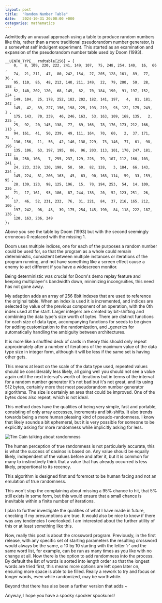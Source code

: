 ```yaml
---
layout: post
title:  "Random Number Table"
date:   2024-10-31 20:00:00 +000
categories: mathematics
---
```

Admittedly an unusual approach using a table to produce random numbers like this, rather than a more traditional pseudorandom number generator, is a somewhat self indulgent experiment. This started as an examination and expansion of the pseudorandom number table used by Doom (1993). 

```
__UINT8_TYPE__ rndtable[256] = {
    0,   8, 109, 220, 222, 241, 149, 107,  75, 248, 254, 140,  16,  66 ,
    74,  21, 211,  47,  80, 242, 154,  27, 205, 128, 161,  89,  77,  36 ,
    95, 110,  85,  48, 212, 140, 211, 249,  22,  79, 200,  50,  28, 188 ,
    52, 140, 202, 120,  68, 145,  62,  70, 184, 190,  91, 197, 152, 224 ,
    149, 104,  25, 178, 252, 182, 202, 182, 141, 197,   4,  81, 181, 242 ,
    145,  42,  39, 227, 156, 198, 225, 193, 219,  93, 122, 175, 249,   1 ,
    175, 143,  70, 239,  46, 246, 163,  53, 163, 109, 168, 135,   2, 235 ,
    25,  92,  20, 145, 138,  77,  69, 166,  78, 176, 173, 212, 166, 113 ,
    94, 161,  41,  50, 239,  49, 111, 164,  70,  60,   2,  37, 171,  75 ,
    136, 156,  11,  56,  42, 146, 138, 229,  73, 146,  77,  61,  98, 196 ,
    135, 106,  63, 197, 195,  86,  96, 203, 113, 101, 170, 247, 181, 113 ,
    80, 250, 108,   7, 255, 237, 129, 226,  79, 107, 112, 166, 103, 241 ,
    24, 223, 239, 120, 198,  58,  60,  82, 128,   3, 184,  66, 143, 224 ,
    145, 224,  81, 206, 163,  45,  63,  90, 168, 114,  59,  33, 159,  95 ,
    28, 139, 123,  98, 125, 196,  15,  70, 194, 253,  54,  14, 109, 226 ,
    71,  17, 161,  93, 186,  87, 244, 138,  20,  52, 123, 251,  26,  36 ,
    17,  46,  52, 231, 232,  76,  31, 221,  84,  37, 216, 165, 212, 106 ,
    197, 242,  98,  43,  39, 175, 254, 145, 190,  84, 118, 222, 187, 136 ,
    120, 163, 236, 249
};
```

Above you see the table by Doom (1993) but with the second seemingly erroneous 0 replaced with the missing 1.

Doom uses multiple indices, one for each of the purposes a random number could be used for, so that the program as a whole could remain deterministic, consistent between multiple instances or iterations of the program running, and not have something like a screen effect cause a enemy to act different if you have a widescreen monitor.  

Being deterministic was crucial for Doom's demo replay feature and keeping multiplayer's bandwidth down, minimizing incongruities, this need has not gone away.

My adaption adds an array of 256 8bit indexes that are used to reference the original table. When an index is used it is incremented, and indices are selected by value of the previous component of an operation, with the 0th index used at the start. Larger integers are created by bit-shifting and combining the data type's size worth of bytes. There are distinct functions for each size of data type, accompanying functions for seeds to be given for adding customization to the randomization, and _generics for automatically handling the ambiguity between architectures.

It is more like a shuffled deck of cards in theory this should only repeat approximately after a number of iterations of the maximum value of the data type size in integer form, although it will be less if the same set is having other gets.

This means at least on the scale of the data type used, repeated values should be considerably less likely, all going well you should not see a value again until the next interval's worth of iterations but in terms of the interval for a random number generator it's not bad but it's not great, and its using 512 bytes, certainly more that most pseudorandom number generator algorithms. The size is certainly an area that could be improved. One of the bytes does also repeat, which is not ideal.

This method does have the qualities of being very simple, fast and portable, consisting of only array accesses, increments and bit-shifts. It also trends towards being a more human pleasing kind of pseudo-randomness. I know that likely sounds a bit ephemeral, but it is very possible for someone to be explicitly asking for more randomness while implicitly asking for less.

![Tim Cain talking about randomness]()

The human perception of true randomness is not particularly accurate, this is what the success of casinos is based on. Any value should be equally likely, independent of the values before and after it, but it is common for many to instinctively think that a value that has already occurred is less likely, proportional to its recency.

This algorithm is designed first and foremost to be human facing and not an emulation of true randomness.

This won't stop the complaining about missing a 95% chance to hit, that 5% still exists in some form, but this would ensure that a small chance is inevitable within a finite number of iterations.

I plan to further investigate the qualities of what I have made in future, checking if my presumptions are true. It would also be nice to know if there was any tendencies I overlooked. I am interested about the further utility of this or at least something like this.

Now, really this post is about the crossword program. Previously, in the first release, with any specific set of starting parameters the resulting crossword would always be the same, a 10 by 10 starting with the letter 'r' and the same word list, for example, can be run as many times as you like with no change at all. Now there is the option to add randomness into the process. By default the list of words is sorted into length order so that the longest words are tried first, this means more options are left open later on, ensuring more space is able to be filled. Really a rework to try and focus on longer words, even while randomized, may be worthwhile.

Beyond that there has also been a further version that adds ~

Anyway, I hope you have a spooky spooker spookums!